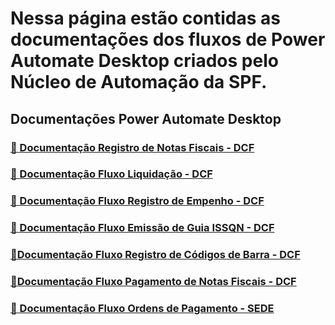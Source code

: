 # Nessa página estão contidas as documentações dos fluxos de Power Automate Desktop criados pelo Núcleo de Automação da SPF.


## Documentações Power Automate Desktop

### [ 📄 Documentação Registro de Notas Fiscais - DCF](automate_nfs.md)
### [ 📄 Documentação Fluxo Liquidação - DCF](automate_liquidacao.md)
### [ 📄 Documentação Fluxo Registro de Empenho - DCF](automate_empenho.md)
### [ 📄 Documentação Fluxo Emissão de Guia ISSQN - DCF](automate_issqn.md)
### [ 📄Documentação Fluxo Registro de Códigos de Barra - DCF](fluxo_liliane_documentacao.md)
### [ 📄Documentação Fluxo Pagamento de Notas Fiscais - DCF](documentacao_fluxo_ivone.md)
### [ 📄 Documentação Fluxo Ordens de Pagamento - SEDE](automate_sede.md)
